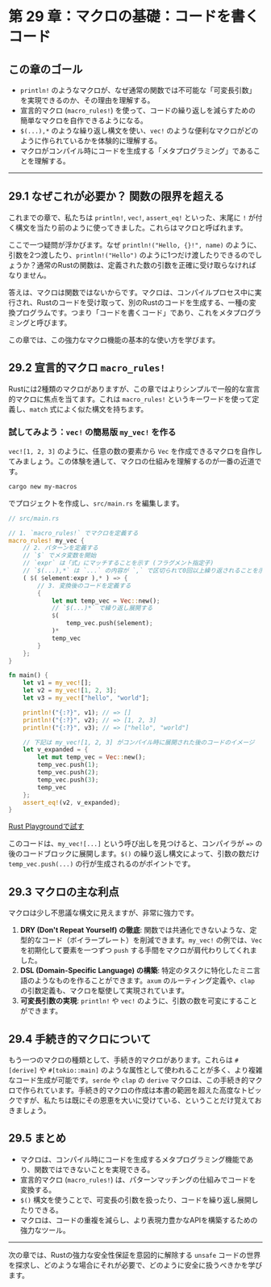# 第 29 章：マクロの基礎：コードを書くコード

## この章のゴール
- `println!` のようなマクロが、なぜ通常の関数では不可能な「可変長引数」を実現できるのか、その理由を理解する。
- 宣言的マクロ (`macro_rules!`) を使って、コードの繰り返しを減らすための簡単なマクロを自作できるようになる。
- `$(...),*` のような繰り返し構文を使い、`vec!` のような便利なマクロがどのように作られているかを体験的に理解する。
- マクロがコンパイル時にコードを生成する「メタプログラミング」であることを理解する。

---

## 29.1 なぜこれが必要か？ 関数の限界を超える

これまでの章で、私たちは `println!`, `vec!`, `assert_eq!` といった、末尾に `!` が付く構文を当たり前のように使ってきました。これらはマクロと呼ばれます。

ここで一つ疑問が浮かびます。なぜ `println!("Hello, {}!", name)` のように、引数を2つ渡したり、`println!("Hello")` のように1つだけ渡したりできるのでしょうか？通常のRustの関数は、定義された数の引数を正確に受け取らなければなりません。

答えは、マクロは関数ではないからです。マクロは、コンパイルプロセス中に実行され、Rustのコードを受け取って、別のRustのコードを生成する、一種の変換プログラムです。つまり「コードを書くコード」であり、これをメタプログラミングと呼びます。

この章では、この強力なマクロ機能の基本的な使い方を学びます。

## 29.2 宣言的マクロ `macro_rules!`

Rustには2種類のマクロがありますが、この章ではよりシンプルで一般的な宣言的マクロに焦点を当てます。これは `macro_rules!` というキーワードを使って定義し、`match` 式によく似た構文を持ちます。

### 試してみよう：`vec!` の簡易版 `my_vec!` を作る

`vec![1, 2, 3]` のように、任意の数の要素から `Vec` を作成できるマクロを自作してみましょう。この体験を通して、マクロの仕組みを理解するのが一番の近道です。

```sh
cargo new my-macros
```
でプロジェクトを作成し、`src/main.rs` を編集します。

```rust
// src/main.rs

// 1. `macro_rules!` でマクロを定義する
macro_rules! my_vec {
    // 2. パターンを定義する
    // `$` でメタ変数を開始
    // `expr` は「式」にマッチすることを示す (フラグメント指定子)
    // `$(...),*` は `...` の内容が `,` で区切られて0回以上繰り返されることを示す
    ( $( $element:expr ),* ) => {
        // 3. 変換後のコードを定義する
        {
            let mut temp_vec = Vec::new();
            // `$(...)*` で繰り返し展開する
            $(
                temp_vec.push($element);
            )*
            temp_vec
        }
    };
}

fn main() {
    let v1 = my_vec![];
    let v2 = my_vec![1, 2, 3];
    let v3 = my_vec!["hello", "world"];

    println!("{:?}", v1); // => []
    println!("{:?}", v2); // => [1, 2, 3]
    println!("{:?}", v3); // => ["hello", "world"]

    // 下記は my_vec![1, 2, 3] がコンパイル時に展開された後のコードのイメージ
    let v_expanded = {
        let mut temp_vec = Vec::new();
        temp_vec.push(1);
        temp_vec.push(2);
        temp_vec.push(3);
        temp_vec
    };
    assert_eq!(v2, v_expanded);
}
```
[Rust Playgroundで試す](https://play.rust-lang.org/?version=stable&mode=debug&edition=2021&code=//%20src/main.rs%0A%0A//%201.%20%60macro_rules%21%60%20%E3%81%A7%E3%83%9E%E3%82%AF%E3%83%AD%E3%82%92%E5%AE%9A%E7%BE%A9%E3%81%99%E3%82%8B%0Amacro_rules%21%20my_vec%20%7B%0A%20%20%20%20//%202.%20%E3%83%91%E3%82%BF%E3%83%BC%E3%83%B3%E3%82%92%E5%AE%9A%E7%BE%A9%E3%81%99%E3%82%8B%0A%20%20%20%20//%20%60%24%60%20%E3%81%A7%E3%83%A1%E3%82%BF%E5%A4%89%E6%95%B0%E3%82%92%E9%96%8B%E5%A7%8B%0A%20%20%20%20//%20%60expr%60%20%E3%81%AF%E3%80%8C%E5%BC%8F%E3%80%8D%E3%81%AB%E3%83%9E%E3%83%83%E3%83%81%E3%81%99%E3%82%8B%E3%81%93%E3%81%A8%E3%82%92%E7%A4%BA%E3%81%99%20%28%E3%83%95%E3%83%A9%E3%82%B0%E3%83%A1%E3%83%B3%E3%83%88%E6%8C%87%E5%AE%9A%E5%AD%90%29%0A%20%20%20%20//%20%60%24%28...%29%2C%2A%60%20%E3%81%AF%20%60...%60%20%E3%81%AE%E5%86%85%E5%AE%B9%E3%81%8C%20%60%2C%60%20%E3%81%A7%E5%8C%BA%E5%88%87%E3%82%89%E3%82%8C%E3%81%A60%E5%9B%9E%E4%BB%A5%E4%B8%8A%E7%B9%B0%E3%82%8A%E8%BF%94%E3%81%95%E3%82%8C%E3%82%8B%E3%81%93%E3%81%A8%E3%82%92%E7%A4%BA%E3%81%99%0A%20%20%20%20%28%20%24%28%20%24element%3Aexpr%20%29%2C%2A%20%29%20%3D%3E%20%7B%0A%20%20%20%20%20%20%20%20//%203.%20%E5%A4%89%E6%8F%9B%E5%BE%8C%E3%81%AE%E3%82%B3%E3%83%BC%E3%83%89%E3%82%92%E5%AE%9A%E7%BE%A9%E3%81%99%E3%82%8B%0A%20%20%20%20%20%20%20%20%7B%0A%20%20%20%20%20%20%20%20%20%20%20%20let%20mut%20temp_vec%20%3D%20Vec%3A%3Anew%28%29%3B%0A%20%20%20%20%20%20%20%20%20%20%20%20//%20%60%24%28...%29%2A%60%20%E3%81%A7%E7%B9%B0%E3%82%8A%E8%BF%94%E3%81%97%E5%B1%95%E9%96%8B%E3%81%99%E3%82%8B%0A%20%20%20%20%20%20%20%20%20%20%20%20%24%28%0A%20%20%20%20%20%20%20%20%20%20%20%20%20%20%20%20temp_vec.push%28%24element%29%3B%0A%20%20%20%20%20%20%20%20%20%20%20%20%29%2A%0A%20%20%20%20%20%20%20%20%20%20%20%20temp_vec%0A%20%20%20%20%20%20%20%20%7D%0A%20%20%20%20%7D%3B%0A%7D%0A%0Afn%20main%28%29%20%7B%0A%20%20%20%20let%20v1%20%3D%20my_vec%21%5B%5D%3B%0A%20%20%20%20let%20v2%20%3D%20my_vec%21%5B1%2C%202%2C%203%5D%3B%0A%20%20%20%20let%20v3%20%3D%20my_vec%21%5B%22hello%22%2C%20%22world%22%5D%3B%0A%0A%20%20%20%20println%21%28%22%7B%3A%3F%7D%22%2C%20v1%29%3B%20//%20%3D%3E%20%5B%5D%0A%20%20%20%20println%21%28%22%7B%3A%3F%7D%22%2C%20v2%29%3B%20//%20%3D%3E%20%5B1%2C%202%2C%203%5D%0A%20%20%20%20println%21%28%22%7B%3A%3F%7D%22%2C%20v3%29%3B%20//%20%3D%3E%20%5B%22hello%22%2C%20%22world%22%5D%0A%0A%20%20%20%20//%20%E4%B8%8B%E8%A8%98%E3%81%AF%20my_vec%21%5B1%2C%202%2C%203%5D%20%E3%81%8C%E3%82%B3%E3%83%B3%E3%83%91%E3%82%A4%E3%83%AB%E6%99%82%E3%81%AB%E5%B1%95%E9%96%8B%E3%81%95%E3%82%8C%E3%81%9F%E5%BE%8C%E3%81%AE%E3%82%B3%E3%83%BC%E3%83%89%E3%81%AE%E3%82%A4%E3%83%A1%E3%83%BC%E3%82%B8%0A%20%20%20%20let%20v_expanded%20%3D%20%7B%0A%20%20%20%20%20%20%20%20let%20mut%20temp_vec%20%3D%20Vec%3A%3Anew%28%29%3B%0A%20%20%20%20%20%20%20%20temp_vec.push%281%29%3B%0A%20%20%20%20%20%20%20%20temp_vec.push%282%29%3B%0A%20%20%20%20%20%20%20%20temp_vec.push%283%29%3B%0A%20%20%20%20%20%20%20%20temp_vec%0A%20%20%20%20%7D%3B%0A%20%20%20%20assert_eq%21%28v2%2C%20v_expanded%29%3B%0A%7D)

このコードは、`my_vec![...]` という呼び出しを見つけると、コンパイラが `=>` の後のコードブロックに展開します。`$()` の繰り返し構文によって、引数の数だけ `temp_vec.push(...)` の行が生成されるのがポイントです。

## 29.3 マクロの主な利点

マクロは少し不思議な構文に見えますが、非常に強力です。

1.  **DRY (Don't Repeat Yourself) の徹底**: 関数では共通化できないような、定型的なコード（ボイラープレート）を削減できます。`my_vec!` の例では、`Vec` を初期化して要素を一つずつ `push` する手間をマクロが肩代わりしてくれました。
2.  **DSL (Domain-Specific Language) の構築**: 特定のタスクに特化したミニ言語のようなものを作ることができます。`axum` のルーティング定義や、`clap` の引数定義も、マクロを駆使して実現されています。
3.  **可変長引数の実現**: `println!` や `vec!` のように、引数の数を可変にすることができます。

## 29.4 手続き的マクロについて

もう一つのマクロの種類として、手続き的マクロがあります。これらは `#[derive]` や `#[tokio::main]` のような属性として使われることが多く、より複雑なコード生成が可能です。`serde` や `clap` の `derive` マクロは、この手続き的マクロで作られています。手続き的マクロの作成は本書の範囲を超えた高度なトピックですが、私たちは既にその恩恵を大いに受けている、ということだけ覚えておきましょう。

## 29.5 まとめ

- マクロは、コンパイル時にコードを生成するメタプログラミング機能であり、関数ではできないことを実現できる。
- 宣言的マクロ (`macro_rules!`) は、パターンマッチングの仕組みでコードを変換する。
- `$()` 構文を使うことで、可変長の引数を扱ったり、コードを繰り返し展開したりできる。
- マクロは、コードの重複を減らし、より表現力豊かなAPIを構築するための強力なツール。

---

次の章では、Rustの強力な安全性保証を意図的に解除する `unsafe` コードの世界を探求し、どのような場合にそれが必要で、どのように安全に扱うべきかを学びます。

